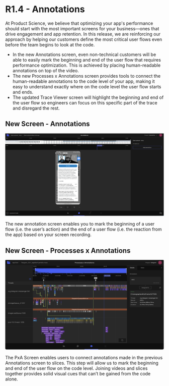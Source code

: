 # R1.4 - Annotations

At Product Science, we believe that optimizing your app's performance should start with the most important screens for your business—ones 
that drive engagement and app retention. In this release, we are reinforcing our approach by helping our customers define the most critical 
user flows even before the team begins to look at the code.

- In the new Annotations screen, even non-technical customers will be able to easily mark the beginning and end of the user flow that requires performance optimization. This is achieved by placing human-readable annotations on top of the video.
- The new Processes x Annotations screen provides tools to connect the human-readable annotations to the code level of your app, making it easy to understand exactly where on the code level the user flow starts and ends.
- The updated Trace Viewer screen will highlight the beginning and end of the user flow so engineers can focus on this specific part of the 
trace and disregard the rest.

## New Screen - Annotations

![R1.4-Annotations-1](R1.4-Annotations-1.png)

The new annotation screen enables you to mark the beginning of a user flow (i.e. the user’s action) and the end of a user flow (i.e. the 
reaction from the app) based on your screen recording.

## New Screen - Processes x Annotations

![R1.4-Annotations-2](R1.4-Annotations-2.png)

The PxA Screen enables users to connect annotations made in the previous Annotations screen to slices. This step will allow us to mark the 
beginning and end of the user flow on the code level. Joining videos and slices together provides solid visual cues that can’t be gained 
from the code alone.
